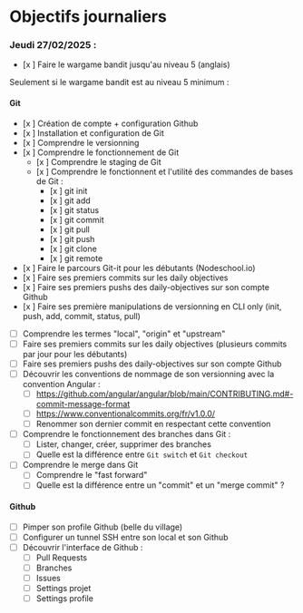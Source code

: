 # Objectifs journaliers

### Jeudi 27/02/2025 :

- [x ] Faire le wargame bandit jusqu'au niveau 5 (anglais)

Seulement si le wargame bandit est au niveau 5 minimum :

#### Git

- [x ] Création de compte + configuration Github
- [x ] Installation et configuration de Git
- [x ] Comprendre le versionning
- [x ] Comprendre le fonctionnement de Git
  - [x ] Comprendre le staging de Git
  - [x ] Comprendre le fonctionnent et l'utilité des commandes de bases de Git :
    - [x ] git init
    - [x ] git add
    - [x ] git status
    - [x ] git commit
    - [x ] git pull
    - [x ] git push
    - [x ] git clone
    - [x ] git remote
- [x ] Faire le parcours Git-it pour les débutants (Nodeschool.io)
- [x ] Faire ses premiers commits sur les daily objectives
- [x ] Faire ses premiers pushs des daily-objectives sur son compte Github
- [x ] Faire ses première manipulations de versionning en CLI only (init, push, add, commit, status, pull)

* [ ] Comprendre les termes "local", "origin" et "upstream"
* [ ] Faire ses premiers commits sur les daily objectives (plusieurs commits par jour pour les débutants)
* [ ] Faire ses premiers pushs des daily-objectives sur son compte Github
* [ ] Découvrir les conventions de nommage de son versionning avec la convention Angular :
  - [ ] https://github.com/angular/angular/blob/main/CONTRIBUTING.md#-commit-message-format
  - [ ] https://www.conventionalcommits.org/fr/v1.0.0/
  - [ ] Renommer son dernier commit en respectant cette convention
* [ ] Comprendre le fonctionnement des branches dans Git :
  - [ ] Lister, changer, créer, supprimer des branches
  - [ ] Quelle est la différence entre `Git switch` et `Git checkout`
* [ ] Comprendre le merge dans Git
  - [ ] Comprendre le "fast forward"
  - [ ] Quelle est la différence entre un "commit" et un "merge commit" ?

#### Github

- [ ] Pimper son profile Github (belle du village)
- [ ] Configurer un tunnel SSH entre son local et son Github
- [ ] Découvrir l'interface de Github :
  - [ ] Pull Requests
  - [ ] Branches
  - [ ] Issues
  - [ ] Settings projet
  - [ ] Settings profile
